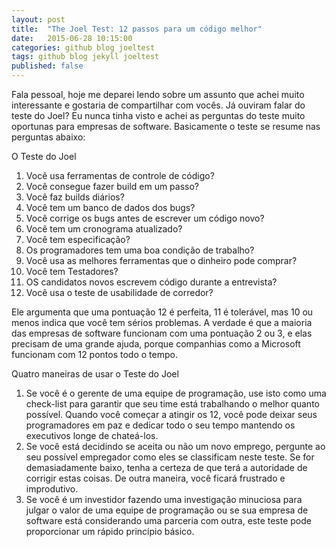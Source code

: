 ```yaml
---
layout: post
title:  "The Joel Test: 12 passos para um código melhor"
date:   2015-06-28 10:15:00
categories: github blog joeltest 
tags: github blog jekyll joeltest
published: false
---
```


Fala pessoal, hoje me deparei lendo sobre um assunto que achei muito interessante e gostaria de compartilhar com vocês. Já ouviram falar do teste do Joel?  Eu nunca tinha visto e achei as perguntas do teste muito oportunas para empresas de software. 
Basicamente o teste se resume nas perguntas abaixo: 

O Teste do Joel
1. Você usa ferramentas de controle de código?
2. Você consegue fazer build em um passo? 
3. Você faz builds diários?
4. Você tem um banco de dados dos bugs? 
5. Você corrige os bugs antes de escrever um código novo? 
6. Você tem um cronograma atualizado?
7. Você tem especificação? 
8. Os programadores tem uma boa condição de trabalho? 
9. Você usa as melhores ferramentas que o dinheiro pode comprar? 
10. Você tem Testadores? 
11. OS candidatos novos escrevem código durante a entrevista? 
12. Você usa o teste de usabilidade de corredor?

Ele argumenta que uma pontuação 12 é perfeita, 11 é tolerável, mas 10 ou menos indica que você tem sérios problemas. A verdade é que a maioria das empresas de software funcionam com uma pontuação 2 ou 3, e elas precisam de uma grande ajuda, porque companhias como a Microsoft funcionam com 12 pontos todo o tempo.

Quatro maneiras de usar o Teste do Joel
1. Se você é o gerente de uma equipe de programação, use isto como uma check-list para garantir que seu time está trabalhando o melhor quanto possível. Quando você começar a atingir os 12, você pode deixar seus programadores em paz e dedicar todo o seu tempo mantendo os executivos longe de chateá-los.
2. Se você está decidindo se aceita ou não um novo emprego, pergunte ao seu possível empregador como eles se classificam neste teste. Se for demasiadamente baixo, tenha a certeza de que terá a autoridade de corrigir estas coisas. De outra maneira, você ficará frustrado e improdutivo.
3. Se você é um investidor fazendo uma investigação minuciosa para julgar o valor de uma equipe de programação ou se sua empresa de software está considerando uma parceria com outra, este teste pode proporcionar um rápido princípio básico.


